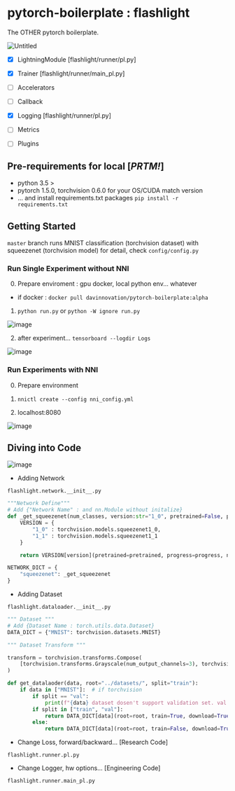 # pytorch-boilerplate : flashlight

The OTHER pytorch boilerplate.

![Untitled](https://user-images.githubusercontent.com/3917185/84566705-4a425f80-adae-11ea-92f5-6290aff0478a.png)

- [x] LightningModule [flashlight/runner/pl.py]
- [x] Trainer [flashlight/runner/main_pl.py]

- [ ] Accelerators 
- [ ] Callback
- [x] Logging [flashlight/runner/pl.py]
- [ ] Metrics
- [ ] Plugins

## Pre-requirements for local [*PRTM!*]

- python 3.5 >
- pytorch 1.5.0, torchvision 0.6.0 for your OS/CUDA match version
- ... and install requirements.txt packages `pip install -r requirements.txt`

## Getting Started

`master` branch runs MNIST classification (torchvision dataset) with squeezenet (torchvision model)
for detail, check `config/config.py`

### Run Single Experiment without NNI

0. Prepare enviroment : gpu docker, local python env... whatever

- if docker : `docker pull davinnovation/pytorch-boilerplate:alpha`

1. `python run.py` or `python -W ignore run.py`

![image](https://user-images.githubusercontent.com/3917185/84721592-fc9b4200-afbb-11ea-9602-c41dc58f8b8a.png)

2. after experiment... `tensorboard --logdir Logs`

![image](https://user-images.githubusercontent.com/3917185/84721667-26ecff80-afbc-11ea-8152-4025cbaeda90.png)

### Run Experiments with NNI

0. Prepare environment

1. `nnictl create --config nni_config.yml`

2. localhost:8080

![image](https://user-images.githubusercontent.com/3917185/84721734-484deb80-afbc-11ea-8585-60f1752dd1d8.png)

## Diving into Code

![image](https://user-images.githubusercontent.com/3917185/84723043-ac25e380-afbf-11ea-9116-fbabd47b5cc0.png)

- Adding Network

`flashlight.network.__init__.py`

```python
"""Network Define"""
# Add {"Network Name" : and nn.Module without initalize}
def _get_squeezenet(num_classes, version:str="1_0", pretrained=False, progress=True):
    VERSION = {
        "1_0" : torchvision.models.squeezenet1_0,
        "1_1" : torchvision.models.squeezenet1_1
    }

    return VERSION[version](pretrained=pretrained, progress=progress, num_classes=num_classes)

NETWORK_DICT = {
    "squeezenet": _get_squeezenet
}
```

- Adding Dataset

`flashlight.dataloader.__init__.py`

```python
""" Dataset """
# Add {Dataset Name : torch.utils.data.Dataset}
DATA_DICT = {"MNIST": torchvision.datasets.MNIST}

""" Dataset Transform """

transform = torchvision.transforms.Compose(
    [torchvision.transforms.Grayscale(num_output_channels=3), torchvision.transforms.ToTensor()]
)

def get_datalaoder(data, root="../datasets/", split="train"):
    if data in ["MNIST"]:  # if torchvision
        if split == "val":
            print(f"{data} dataset dosen't support validation set. val replaced by train")
        if split in ["train", "val"]:
            return DATA_DICT[data](root=root, train=True, download=True, transform=transform)
        else:
            return DATA_DICT[data](root=root, train=False, download=True, transform=transform)
```

- Change Loss, forward/backward... [Research Code]

`flashlight.runner.pl.py`

- Change Logger, hw options... [Engineering Code]

`flashlight.runner.main_pl.py`

